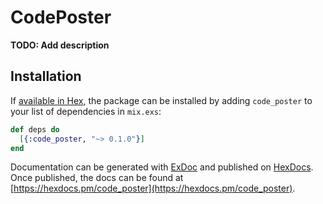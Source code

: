 # CodePoster

**TODO: Add description**

## Installation

If [available in Hex](https://hex.pm/docs/publish), the package can be installed
by adding `code_poster` to your list of dependencies in `mix.exs`:

```elixir
def deps do
  [{:code_poster, "~> 0.1.0"}]
end
```

Documentation can be generated with [ExDoc](https://github.com/elixir-lang/ex_doc)
and published on [HexDocs](https://hexdocs.pm). Once published, the docs can
be found at [https://hexdocs.pm/code_poster](https://hexdocs.pm/code_poster).

